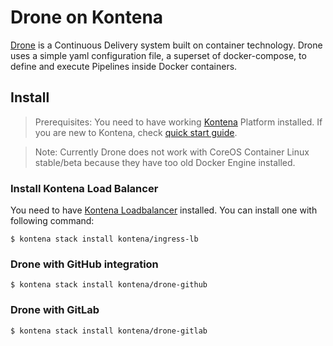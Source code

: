 # Drone on Kontena

[Drone](https://github.com/drone/drone) is a Continuous Delivery system built on container technology. Drone uses a simple yaml configuration file, a superset of docker-compose, to define and execute Pipelines inside Docker containers.

## Install

> Prerequisites: You need to have working [Kontena](https://kontena.io) Platform installed. If you are new to Kontena, check [quick start guide](http://www.kontena.io/docs/quick-start).

> Note: Currently Drone does not work with CoreOS Container Linux stable/beta because they have too old Docker Engine installed.

### Install Kontena Load Balancer

You need to have [Kontena Loadbalancer](https://www.kontena.io/docs/using-kontena/loadbalancer.html) installed. You can install one with following command:

```
$ kontena stack install kontena/ingress-lb
```

### Drone with GitHub integration

```
$ kontena stack install kontena/drone-github
```

### Drone with GitLab

```
$ kontena stack install kontena/drone-gitlab
```
